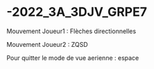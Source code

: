# -2022_3A_3DJV_GRPE7

Mouvement Joueur1 : Flèches directionnelles

Mouvement Joueur2 : ZQSD

Pour quitter le mode de vue aerienne : espace
